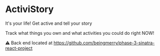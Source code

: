 # ActiviStory

It's your life! Get active and tell your story

Track what things you own and what activities you could do right NOW!

⚠️ Back end located at https://github.com/beingmerry/phase-3-sinatra-react-project



